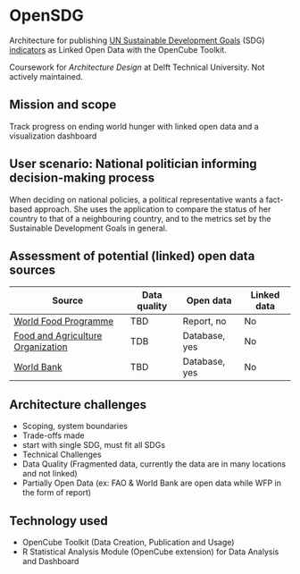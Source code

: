 # OpenSDG
Architecture for publishing [UN Sustainable Development Goals](http://www.un.org/sustainabledevelopment/sustainable-development-goals/) (SDG) [indicators](http://unstats.un.org/sdgs/indicators/database/) as Linked Open Data with the OpenCube Toolkit.

Coursework for *Architecture Design* at Delft Technical University. Not actively maintained.

## Mission and scope
Track progress on ending world hunger with linked open data and a visualization dashboard

## User scenario: National politician informing decision-making process
When deciding on national policies, a political representative wants a fact-based approach. She uses the application to compare the status of her country to that of a neighbouring country, and to the metrics set by the Sustainable Development Goals in general.

## Assessment of potential (linked) open data sources
Source | Data quality | Open data | Linked data
--- | --- | --- | ---
[World Food Programme](http://vam.wfp.org/sites/mvam_monitoring/) | TBD | Report, no | No
[Food and Agriculture Organization](http://faostat3.fao.org/download/D/FS/E) | TDB | Database, yes | No
[World Bank](http://www.worldbank.org/) | TBD | Database, yes | No


## Architecture challenges
* Scoping, system boundaries
* Trade-offs made
 * start with single SDG, must fit all SDGs
* Technical Challenges
 * Data Quality (Fragmented data, currently the data are in many locations and not linked)
 * Partially Open Data (ex: FAO & World Bank are open data while WFP in the form of report)

## Technology used
* OpenCube Toolkit (Data Creation, Publication and Usage)
* R Statistical Analysis Module (OpenCube extension) for Data Analysis and Dashboard


